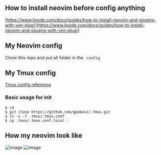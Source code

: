 ## How to install neovim before config anything
[https://www.linode.com/docs/guides/how-to-install-neovim-and-plugins-with-vim-plug/](https://www.linode.com/docs/guides/how-to-install-neovim-and-plugins-with-vim-plug/)

## My Neovim config

Clone this repo and put all folder in the `.config`

## My Tmux config

[Tmux config reference](https://github.com/gpakosz/.tmux)


### Basic usage for init

```
$ cd
$ git clone https://github.com/gpakosz/.tmux.git
$ ln -s -f .tmux/.tmux.conf
$ cp .tmux/.tmux.conf.local .
```

## How my neovim look like

![image](https://user-images.githubusercontent.com/47941107/126905069-0d1a9541-2163-4503-98bc-8aef7d4cbcd0.png)
![image](https://user-images.githubusercontent.com/47941107/126905056-ca8614fd-f3c0-4bb9-ade6-0df258e123b7.png)

